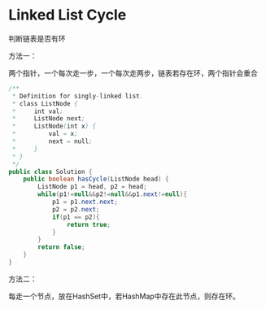 # Linked List Cycle

判断链表是否有环



方法一：

两个指针，一个每次走一步，一个每次走两步，链表若存在环，两个指针会重合

```java
/**
 * Definition for singly-linked list.
 * class ListNode {
 *     int val;
 *     ListNode next;
 *     ListNode(int x) {
 *         val = x;
 *         next = null;
 *     }
 * }
 */
public class Solution {
    public boolean hasCycle(ListNode head) {
        ListNode p1 = head, p2 = head;
        while(p1!=null&&p2!=null&&p1.next!=null){
            p1 = p1.next.next;
            p2 = p2.next;
            if(p1 == p2){
                return true;
            }
        }
        return false;
    }
}
```



方法二：

每走一个节点，放在HashSet中，若HashMap中存在此节点，则存在环。